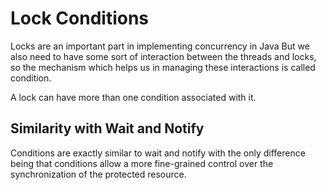 Lock Conditions
=
Locks are an important part in implementing concurrency in Java
But we also need to have some sort of interaction between the threads and locks,
so the mechanism which helps us in managing these interactions is called condition.

A lock can have more than one condition associated with it.

Similarity with Wait and Notify
-
Conditions are exactly similar to wait and notify with the only difference being
that conditions allow a more fine-grained control over the synchronization of the protected 
resource.

